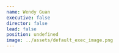 ```yaml
---
name: Wendy Guan
executive: false
director: false
lead: false
position: undefined
image: ../assets/default_exec_image.png
---
```


